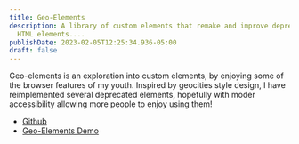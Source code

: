 ```yaml
---
title: Geo-Elements
description: A library of custom elements that remake and improve deprecated
  HTML elements....
publishDate: 2023-02-05T12:25:34.936-05:00
draft: false
---
```

Geo-elements is an exploration into custom elements, by enjoying some of the browser features of my youth. Inspired by geocities style design, I have reimplemented several deprecated elements, hopefully with moder accessibility allowing more people to enjoy using them!

- [Github](https://github.com/fimion/geo-elements/)
- [Geo-Elements Demo](https://geo-elements.netlify.app/)




